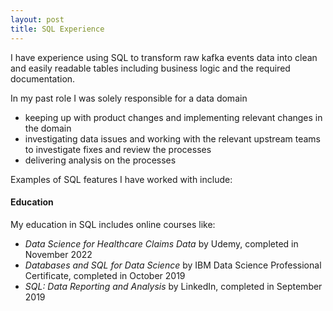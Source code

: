 ```yaml
---
layout: post
title: SQL Experience
---
```



I have experience using SQL to transform raw kafka events data into clean and easily readable tables including business logic and the required documentation.

In my past role I was solely responsible for a data domain
- keeping up with product changes and implementing relevant changes in the domain
- investigating data issues and working with the relevant upstream teams to investigate fixes and review the processes
- delivering analysis on the processes 


Examples of SQL features I have worked with include:

#### Education

My education in SQL includes online courses like:
- *Data Science for Healthcare Claims Data* by Udemy, completed in November 2022
- *Databases and SQL for Data Science* by IBM Data Science Professional Certificate, completed in October 2019
- *SQL: Data Reporting and Analysis* by LinkedIn, completed in September 2019